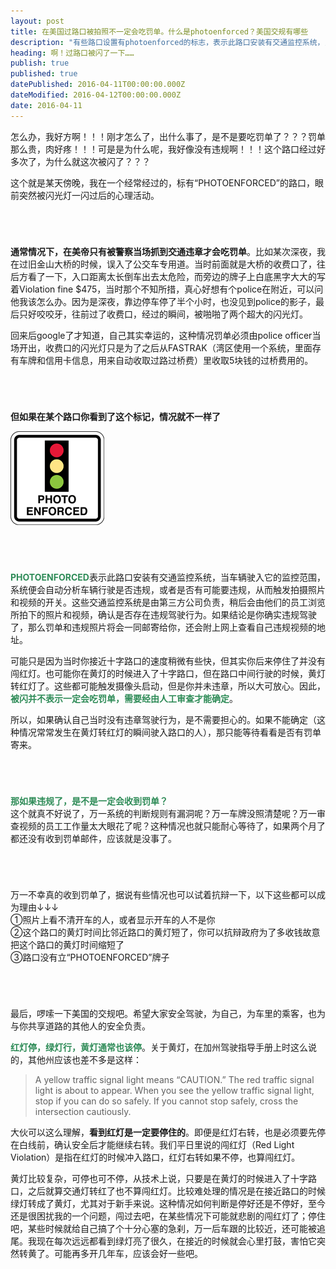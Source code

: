 ```yaml
---
layout: post
title: 在美国过路口被拍照不一定会吃罚单。什么是photoenforced？美国交规有哪些
description: "有些路口设置有photoenforced的标志，表示此路口安装有交通监控系统，当车辆进入它的监控范围，它会自动分析车辆行驶是否违规，或者是否有可能要违规，从而触发拍摄机制，但这不意味着一定会吃罚单，因为稍后还需要人工审查是否确存在违规驾驶行为。在美国行车上路，切记安全驾驶。红灯停，绿灯行，黄灯通常应该停，但不停也不违章。"
heading: 啊！过路口被闪了一下……
publish: true
published: true
datePublished: 2016-04-11T00:00:00.000Z
dateModified: 2016-04-12T00:00:00.000Z
date: 2016-04-11
---
```


<span class="dropcap">怎</span>么办，我好方啊！！！刚才怎么了，出什么事了，是不是要吃罚单了？？？罚单那么贵，肉好疼！！！可是是为什么呢，我好像没有违规啊！！！这个路口经过好多次了，为什么就这次被闪了？？？

这个就是某天傍晚，我在一个经常经过的，标有“PHOTOENFORCED”的路口，眼前突然被闪光灯一闪过后的心理活动。

<p style="margin-bottom:70px"></p>

**通常情况下，在美帝只有被警察当场抓到交通违章才会吃罚单**。比如某次深夜，我在过旧金山大桥的时候，误入了公交车专用道。当时前面就是大桥的收费口了，往后方看了一下，入口距离太长倒车出去太危险，而旁边的牌子上白底黑字大大的写着Violation fine $475，当时那个不知所措，真心好想有个police在附近，可以问他我该怎么办。因为是深夜，靠边停车停了半个小时，也没见到police的影子，最后只好咬咬牙，往前过了收费口，经过的瞬间，被啪啪了两个超大的闪光灯。

回来后google了才知道，自己其实幸运的，这种情况罚单必须由police officer当场开出，收费口的闪光灯只是为了之后从FASTRAK（湾区使用一个系统，里面存有车牌和信用卡信息，用来自动收取过路过桥费）里收取5块钱的过桥费用的。

<p style="margin-bottom:70px"></p>

**但如果在某个路口你看到了这个标记，情况就不一样了**
<p itemprop="image" itemscope itemtype="https://schema.org/ImageObject">
 <img src="/assets/img/photoenforced.png" alt="指示路口装有监控摄像头的标志">
  <meta itemprop="url" content="https://www.blogus123.com/assets/img/photoenforced.png">
  <meta itemprop="width" content="180">
  <meta itemprop="height" content="180">
</p>

<p style="margin-bottom:70px"></p>

<span style="color:#2e8b57">**PHOTOENFORCED**</span>表示此路口安装有交通监控系统，当车辆驶入它的监控范围，系统便会自动分析车辆行驶是否违规，或者是否有可能要违规，从而触发拍摄照片和视频的开关。这些交通监控系统是由第三方公司负责，稍后会由他们的员工浏览所拍下的照片和视频，确认是否存在违规驾驶行为。如果结论是你确实违规驾驶了，那么罚单和违规照片将会一同邮寄给你，还会附上网上查看自己违规视频的地址。

可能只是因为当时你接近十字路口的速度稍微有些快，但其实你后来停住了并没有闯红灯。也可能你在黄灯的时候进入了十字路口，但在路口中间行驶的时候，黄灯转红灯了。这些都可能触发摄像头启动，但是你并未违章，所以大可放心。因此，<span style="color:#2e8b57">**被闪并不表示一定会吃罚单，需要经由人工审查才能确定**</span>。

所以，如果确认自己当时没有违章驾驶行为，是不需要担心的。如果不能确定（这种情况常常发生在黄灯转红灯的瞬间驶入路口的人），那只能等待看看是否有罚单寄来。

<p style="margin-bottom:70px"></p>

<span style="color:#2e8b57">**那如果违规了，是不是一定会收到罚单？**</span><br>
这个就真不好说了，万一系统的判断规则有漏洞呢？万一车牌没照清楚呢？万一审查视频的员工工作量太大眼花了呢？这种情况也就只能耐心等待了，如果两个月了都还没有收到罚单邮件，应该就是没事了。

<p style="margin-bottom:70px"></p>

万一不幸真的收到罚单了，据说有些情况也可以试着抗辩一下，以下这些都可以成为理由↓↓↓<br>
①照片上看不清开车的人，或者显示开车的人不是你<br>
②这个路口的黄灯时间比邻近路口的黄灯短了，你可以抗辩政府为了多收钱故意把这个路口的黄灯时间缩短了<br>
③路口没有立“PHOTOENFORCED”牌子<br>

<p style="margin-bottom:70px"></p>

最后，啰嗦一下美国的交规吧。希望大家安全驾驶，为自己，为车里的乘客，也为与你共享道路的其他人的安全负责。

<span style="color:#2e8b57">**红灯停，绿灯行，黄灯通常也该停**</span>。关于黄灯，在加州驾驶指导手册上时这么说的，其他州应该也差不多是这样：
<blockquote>A yellow traffic signal light means “CAUTION.” The red traffic signal light is about to appear. When you see the yellow traffic signal light, stop if you can do so safely. If you cannot stop safely, cross the intersection cautiously.</blockquote>

大伙可以这么理解，**看到红灯是一定要停住的**。即便是红灯右转，也是必须要先停在白线前，确认安全后才能继续右转。我们平日里说的闯红灯（Red Light Violation）是指在红灯的时候冲入路口，红灯右转如果不停，也算闯红灯。

黄灯比较复杂，可停也可不停，从技术上说，只要是在黄灯的时候进入了十字路口，之后就算交通灯转红了也不算闯红灯。比较难处理的情况是在接近路口的时候绿灯转成了黄灯，尤其对于新手来说。这种情况如何判断是停好还是不停好，至今还是很困扰我的一个问题，闯过去吧，在某些情况下可能就悲剧的闯红灯了；停住吧，某些时候就给自己搞了个十分心塞的急刹，万一后车跟的比较近，还可能被追尾。我现在每次远远都看到绿灯亮了很久，在接近的时候就会心里打鼓，害怕它突然转黄了。可能再多开几年车，应该会好一些吧。

<p style="margin-bottom:70px"></p>
